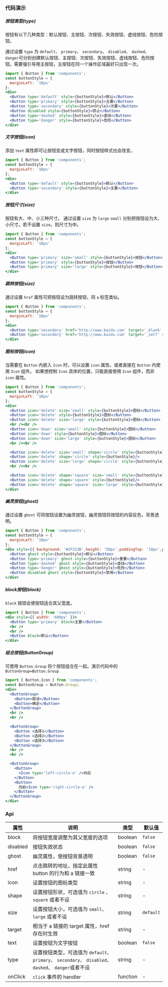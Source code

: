 <!-- # [Button](http://naotu.baidu.com/file/111809d1ee65fd61593e3afc13e79839?token=6b90e3ea029b1c7d) -->
### 代码演示
##### **按钮类型(type)**

按钮有以下几种类型：默认按钮、主按钮、次按钮、失效按钮、虚线按钮、危险按钮。

通过设置 `type` 为 `default`、 `primary`、 `secondary`、 `disabled`、 `dashed`、 `danger`可分别创建默认按钮、主按钮、次按钮、失效按钮、虚线按钮、危险按钮。需要强引导用主按钮，主按钮在同一个操作区域最好只出现一次。

```jsx
import { Button } from 'components';
const buttonStyle = {
  marginLeft: '10px'
};
<div>
  <Button type='default' style={buttonStyle}>默认</Button>
  <Button type='primary' style={buttonStyle}>主要</Button>
  <Button type='secondary' style={buttonStyle}>次要</Button>
  <Button disabled style={buttonStyle}>禁止</Button>
  <Button type='dashed' style={buttonStyle}>虚线</Button>
  <Button type='danger' style={buttonStyle}>危险</Button>
</div>
```

##### **文字按钮(icon)**
添加 `text` 属性即可让按钮变成文字按钮，同时按钮样式也会改变。
```jsx
import { Button } from 'components';
const buttonStyle = {
  marginLeft: '10px'
};
<div>
  <Button type='default' style={buttonStyle}>默认</Button>
  <Button type='secondary' style={buttonStyle}>主要</Button>
</div>
```

##### **按钮尺寸(size)**
按钮有大、中、小三种尺寸。
通过设置 `size` 为 `large` `small` 分别把按钮设为大、小尺寸。若不设置 `size`，则尺寸为中。

```jsx
import { Button } from 'components';
const buttonStyle = {
  marginLeft: '10px'
};
<div>
  <Button type='primary' size='small' style={buttonStyle}>按钮</Button>
  <Button type='primary' style={buttonStyle}>按钮</Button>
  <Button type='primary' size='large' style={buttonStyle}>按钮</Button>
</div>
```

##### **跳转按钮(size)**
通过设置 `href` 属性可把按钮设为跳转按钮，同 `a` 标签类似。
```jsx
import { Button } from 'components';
const buttonStyle = {
  marginLeft: '10px'
};
<div>
  <Button type='secondary' href='http://www.baidu.com' target='_blank' style={buttonStyle}>新页面</Button>
  <Button type='secondary' href='http://www.baidu.com' target='_self' style={buttonStyle}>本页面</Button>
</div>
```

##### **图标按钮(icon)**
当需要在 `Button` 内嵌入 `Icon` 时，可以设置 `icon` 属性，或者直接在 `Button` 内使用 `Icon` 组件。
如果想控制 `Icon` 具体的位置，只能直接使用 `Icon` 组件，而非 `icon` 属性。
```jsx
import { Button } from 'components';
const buttonStyle = {
  marginLeft: '10px'
};
<div>
  <Button icon='delete' size='small' style={buttonStyle}>图标</Button>
  <Button icon='delete' style={buttonStyle}>图标</Button>
  <Button icon='delete' size='large' style={buttonStyle}>图标</Button>
  <br /><br />
  <Button icon='down' size='small' style={buttonStyle}>图标</Button>
  <Button icon='down' style={buttonStyle}>图标</Button>
  <Button icon='down' size='large' style={buttonStyle}>图标</Button>
  <br /><br />

  <Button icon='delete' size='small' shape='circle' style={buttonStyle}/>
  <Button icon='delete' shape='circle' style={buttonStyle}/>
  <Button icon='delete' size='large' shape='circle' style={buttonStyle}/>
  <br /><br />

  <Button icon='delete' shape='square' size='small' style={buttonStyle}/>
  <Button icon='delete' shape='square' style={buttonStyle}/>
  <Button icon='delete' shape='square' size='large' style={buttonStyle}/>
</div>
```

##### **幽灵按钮(ghost)**
通过设置 `ghost` 可将按钮设置为幽灵按钮，幽灵按钮将按钮的内容反色，背景透明。
```jsx
import { Button } from 'components';
const buttonStyle = {
  marginLeft: '10px'
};
<div style={{ background: '#2F323B',height: '50px',paddingTop: '10px',paddingLeft: '10px'}}>
  <Button ghost style={buttonStyle}>默认</Button>
  <Button type='primary' ghost style={buttonStyle}>重要</Button>
  <Button type='dashed' ghost style={buttonStyle}>虚线</Button>
  <Button type='danger' ghost style={buttonStyle}>危险</Button>
  <Button disabled ghost style={buttonStyle}>禁用</Button>
</div>
```
##### **block按钮(block)**
`block` 按钮会使按钮适合其父宽度。
```jsx
import { Button } from 'components';
<div style={{ width: '600px' }}>
  <Button type='primary' block>主要</Button>
  <br />
  <br />
  <Button block>默认</Button>
</div>
```
##### **组合按钮(ButtonGroup)**
可使用 `Button.Group` 将个按钮组合在一起。演示代码中的 `ButtonGroup=Button.Group`
```jsx
import { Button,Icon } from 'components';
const ButtonGroup = Button.Group;
<div>
  <ButtonGroup>
    <Button>取消</Button>
    <Button>确定</Button>
  </ButtonGroup>
  <br />
  <br />

  <ButtonGroup>
    <Button >选择1</Button>
    <Button >选择2</Button>
    <Button >选择3</Button>
  </ButtonGroup>
  <br />
  <br />

  <ButtonGroup>
    <Button>
      <Icon type='left-circle-o' />向后
    </Button>
    <Button>
      向前<Icon type='right-circle-o' />
    </Button>
  </ButtonGroup>
</div>
```

### Api
| 属性 | 说明 | 类型 | 默认值 |
| --- | --- | --- | --- |
| block | 将按钮宽度调整为其父宽度的选项 | boolean | `false` |
| disabled | 按钮失效状态 | boolean | `false` |
| ghost | 幽灵属性，使按钮背景透明| boolean | `false` |
| href | 点击跳转的地址，指定此属性 button 的行为和 a 链接一致 | string | - |
| icon | 设置按钮的图标类型 | string | - |
| shape | 设置按钮形状，可选值为 `circle` 、`square` 或者不设 | string | - |
| size | 设置按钮大小，可选值为 `small`、`large` 或者不设 | string | `default` |
| target | 相当于 a 链接的 target 属性，href 存在时生效 | string | - |
| text | 设置按钮为文字按钮 | boolean | `false` |
| type | 设置按钮类型，可选值为 `default`、 `primary`、 `secondary`、 `disabled`、 `dashed`、 `danger`或者不设 | string | - |
| onClick | `click` 事件的 handler | function | - |
